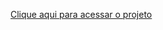 <a href="https://ricardo-bertony.github.io/Desafio-2/" target="_blank">Clique aqui para acessar o projeto</a>
